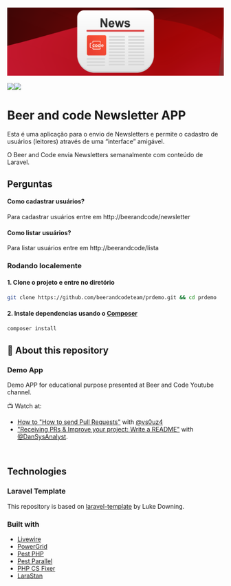 

![Logo](https://raw.githubusercontent.com/beerandcodeteam/prdemo/main/header.png)



![](https://img.shields.io/github/stars/beerandcodeteam/prdemo)![](https://img.shields.io/github/last-commit/beerandcodeteam/prdemo) 


# Beer and code Newsletter APP

Esta é uma aplicação para o envio de Newsletters e permite o cadastro de usuários (leitores) através de uma “interface” amigável.

O Beer and Code envia Newsletters semanalmente com conteúdo de Laravel.

## Perguntas

#### Como cadastrar usuários?

Para cadastrar usuários entre em http://beerandcode/newsletter

#### Como listar usuários?

Para listar usuários entre em http://beerandcode/lista

### Rodando localemente

#### 1.  Clone o projeto e entre no diretório

```bash
git clone https://github.com/beerandcodeteam/prdemo.git && cd prdemo
```

#### 2. Instale dependencias usando o [Composer][composer]

```bash
composer install
```



[composer]: http://www.getcomposer.org "composer"

## 🚨 About this repository

### Demo App

Demo APP for educational purpose presented at Beer and Code Youtube channel.

📺  Watch at:

- [How to "How to send Pull Requests"](https://www.youtube.com/watch?v=-SWCz3U3pOE) with [@vs0uz4](https://github.com/vs0uz4.)
- ["Receiving PRs & Improve your project: Write a README"](https://www.youtube.com/watch?v=JCdDbsh46Uo) with [@DanSysAnalyst](https://github.com/dansysanalyst).


<br/>

## Technologies

### Laravel Template

This repository is based on [laravel-template](https://github.com/lukeraymonddowning/laravel-template) by Luke Downing.

### Built with

- [Livewire](https://laravel-livewire.com)
- [PowerGrid](https://github.com/Power-Components/livewire-powergrid)
- [Pest PHP](https://pestphp.com)
- [Pest Parallel](https://pestphp.com/docs/plugins/parallel)
- [PHP CS Fixer](https://github.com/FriendsOfPHP/PHP-CS-Fixer)
- [LaraStan](https://github.com/nunomaduro/larastan)
